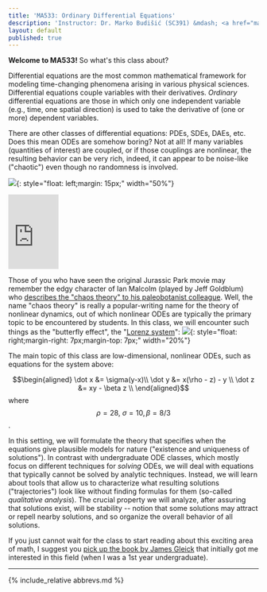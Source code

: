 ```yaml
---
title: 'MA533: Ordinary Differential Equations'
description: 'Instructor: Dr. Marko Budišić (SC391) &mdash; <a href="mailto:marko@clarkson.edu">marko@clarkson.edu</a> &mdash; MoWeFr 3-3.50p  (SC340) &mdash; Text: Meiss, Revised ed.'
layout: default
published: true
---
```


**Welcome to MA533!** So what's this class about?


Differential equations are the most common mathematical framework for modeling time-changing phenomena arising in various physical sciences. Differential equations couple variables with their derivatives. _Ordinary_ differential equations are those in which only one independent variable (e.g., time, one spatial direction) is used to take the derivative of (one or more) dependent variables. 

There are other classes of differential equations: PDEs, SDEs, DAEs, etc. Does this mean ODEs are somehow boring? Not at all! If many variables (quantities of interest) are coupled, or if those couplings are nonlinear, the resulting behavior can be very rich, indeed, it can appear to be noise-like ("chaotic") even though no randomness is involved.

![](https://rogueplanet.tv/wp-content/uploads/2014/09/jurassic-park-jeff-goldblum-tyrannosaur.jpg){: style="float: left;margin: 15px;" width="50%"}

<iframe width="20%" src="https://www.youtube.com/embed/n-mpifTiPV4" frameborder="0" allow="accelerometer; autoplay; encrypted-media; gyroscope; picture-in-picture" allowfullscreen></iframe>

Those of you who have seen the original Jurassic Park movie may remember the edgy character of Ian Malcolm (played by Jeff Goldblum) who [describes the "chaos theory" to his paleobotanist colleague](https://youtu.be/n-mpifTiPV4). Well, the name "chaos theory" is really a popular-writing name for the theory of nonlinear dynamics, out of which nonlinear ODEs are typically the primary topic to be encountered by students. In this class, we will encounter such things as the "butterfly effect", the "[Lorenz system](https://en.wikipedia.org/wiki/Lorenz_system)":
![](https://upload.wikimedia.org/wikipedia/commons/1/13/A_Trajectory_Through_Phase_Space_in_a_Lorenz_Attractor.gif){: style="float: right;margin-right: 7px;margin-top: 7px;" width="20%"}

The main topic of this class are low-dimensional, nonlinear ODEs, such as equations for the system above:

$$\begin{aligned}
\dot x &= \sigma(y-x)\\
\dot y &= x(\rho - z) - y \\
\dot z &= xy - \beta z \\
\end{aligned}$$
where $$\rho = 28,\ \sigma = 10, \beta = 8/3$$.

In this  setting, we will formulate the theory that specifies when the equations give plausible models for nature ("existence and uniqueness of solutions"). In contrast with undergraduate ODE classes, which mostly focus on different techniques for _solving_ ODEs, we will deal with equations that typically cannot be solved by analytic techniques. Instead, we will learn about tools that allow us to characterize what resulting solutions ("trajectories") look like without finding formulas for them (so-called _qualitative analysis_). The crucial property we will analyze, after assuring that solutions exist, will be stability -- notion that some solutions may attract or repell nearby solutions, and so organize the overall behavior of all solutions.

If you just cannot wait for the class to start reading about this exciting area of math, I suggest you [pick up the book by James Gleick](https://www.goodreads.com/book/show/64582.Chaos) that initially got me interested in this field (when I was a 1st year undergraduate).

---

{% include_relative abbrevs.md %}
